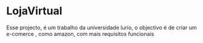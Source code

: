 # LojaVirtual
Esse projecto, é um trabalho da universidade lurio, o objectivo é de criar um e-comerce , como amazon, com mais requisitos funcionais
